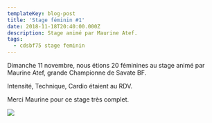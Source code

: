 ```yaml
---
templateKey: blog-post
title: 'Stage féminin #1'
date: 2018-11-18T20:40:00.000Z
description: Stage animé par Maurine Atef.
tags:
  - cdsbf75 stage feminin
---
```

Dimanche 11 novembre, nous étions 20 féminines au stage animé par Maurine Atef, grande Championne de Savate BF.

Intensité, Technique, Cardio étaient au RDV.

Merci Maurine pour ce stage très complet.

![](/img/stage_feminin_1.jpg)
